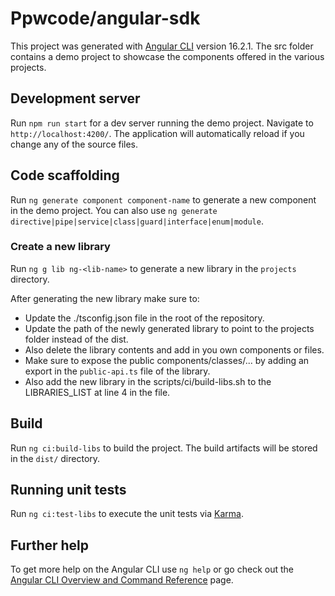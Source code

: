 # Ppwcode/angular-sdk

This project was generated with [Angular CLI](https://github.com/angular/angular-cli) version 16.2.1.
The src folder contains a demo project to showcase the components offered in the various projects.

## Development server

Run `npm run start` for a dev server running the demo project. Navigate to `http://localhost:4200/`. The application will automatically reload if you change any of the source files.

## Code scaffolding

Run `ng generate component component-name` to generate a new component in the demo project. You can also use `ng generate directive|pipe|service|class|guard|interface|enum|module`.

### Create a new library

Run `ng g lib ng-<lib-name>` to generate a new library in the `projects` directory.

After generating the new library make sure to:

-   Update the ./tsconfig.json file in the root of the repository.
-   Update the path of the newly generated library to point to the projects folder instead of the dist.
-   Also delete the library contents and add in you own components or files.
-   Make sure to expose the public components/classes/... by adding an export in the `public-api.ts` file of the library.
-   Also add the new library in the scripts/ci/build-libs.sh to the LIBRARIES_LIST at line 4 in the file.

## Build

Run `ng ci:build-libs` to build the project. The build artifacts will be stored in the `dist/` directory.

## Running unit tests

Run `ng ci:test-libs` to execute the unit tests via [Karma](https://karma-runner.github.io).

## Further help

To get more help on the Angular CLI use `ng help` or go check out the [Angular CLI Overview and Command Reference](https://angular.io/cli) page.
